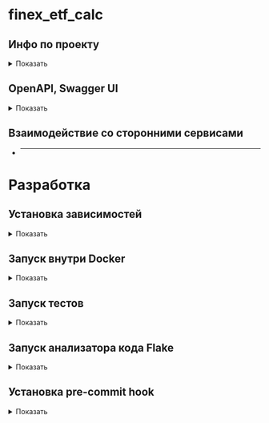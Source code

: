 # finex_etf_calc

## Инфо по проекту

<details>
  <summary>Показать</summary>

| Наименование        | Значение                                                                                           |
|---------------------|----------------------------------------------------------------------------------------------------|
| Разработчик         | AndrewYr                                                                                           |
| Цель                | Сервис для хранения информации по активам фондов FINEX, с формированием актуальной цены на основе https://finex-etf.ru/calc/nav |
| Язык реализации     | Python 3.11                                                                                        |

</details>


## OpenAPI, Swagger UI

<details>
  <summary>Показать</summary>

* Спецификация OpenAPI v3.0.2 находится по относительному адресу `/spec/`
* Swagger UI v3 находится по относительному адресу `/docs/` и `/redoc/`

</details>


## Взаимодействие со сторонними сервисами

* --------------------


# Разработка

## Установка зависимостей

<details>
  <summary>Показать</summary>

Создать виртуальное окружение через pyenv:

    $ cd finex_etf_calc
    $ pyenv virtualenv 3.11.4 finex_etf_calc // создание виртуального окружения для проекта
    $ pyenv local pm-dsl-manager // активация виртуального окружения для текущей папки

Установить необходимые пакеты:

    (finex_etf_calc)$ pip install -U setuptools pip pipenv // установка утилиты для работы с зависимостями
    (finex_etf_calc)$ pipenv install  // установка основных зависимостей проекта
    (finex_etf_calc)$ pipenv install --dev // установка dev-зависимостей проекта

Важно: 
перед запуском внутри Docker, нужно обязательно выполнить команду `pipenv install`, 
чтобы сформировался Pipfile.lock, именно из этого файла должна браться информация о зависимостях при сборке докер образа. 
Также необходимо добавить этот файл в индекс git-а.

</details>

## Запуск внутри Docker
    
<details>
  <summary>Показать</summary>

    $ cp docker-compose.yml.sample docker-compose.yml // не добавлять docker-compose.yml под систему контроля версий, там хранятся только локальные настройки проекта
    $ docker-compose up

При проблемах доступа докера к внутренним сетевым ресурсам использовать это решение: [https://confluence.rt.ru/x/jFEBDQ](https://confluence.rt.ru/x/jFEBDQ)

</details>

## Запуск тестов

<details>
  <summary>Показать</summary>

    $ python -m pytest -vvs

Оценка покрытия тестами 

    $ pytest --cov=pm_dsl_manager tests/

Детальный отчет покрытия

    $ python -m pytest -vvs --cov=pm_dsl_manager --cov-branch --cov-report=html:tests/coverage.html

</details>

## Запуск анализатора кода Flake

<details>
  <summary>Показать</summary>

    $ flake8

или

    $ python -m flake8 -v

</details>

## Установка pre-commit hook

<details>
  <summary>Показать</summary>

    $ pre-commit install

* Git должен быть установлен

</details>

